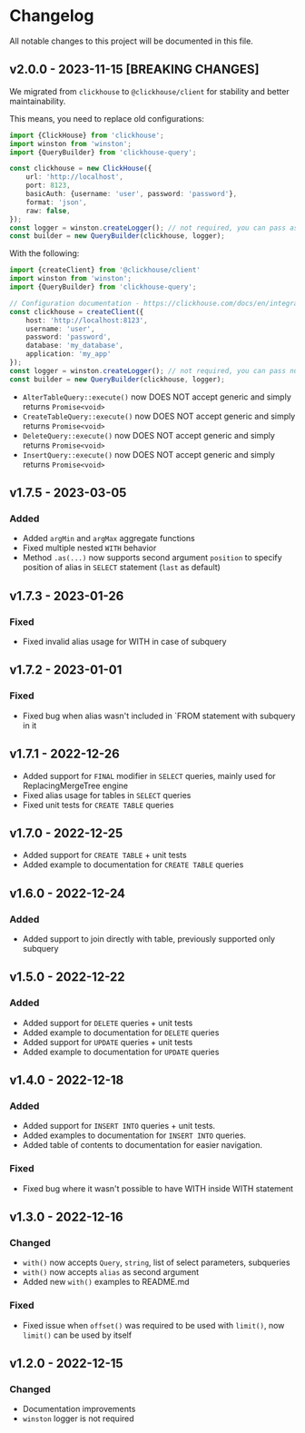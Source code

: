 # Changelog

All notable changes to this project will be documented in this file.

## v2.0.0 - 2023-11-15 [BREAKING CHANGES]

We migrated from `clickhouse` to `@clickhouse/client` for stability and better maintainability. 

This means, you need to replace old configurations:

```ts
import {ClickHouse} from 'clickhouse';
import winston from 'winston';
import {QueryBuilder} from 'clickhouse-query';

const clickhouse = new ClickHouse({
    url: 'http://localhost',
    port: 8123,
    basicAuth: {username: 'user', password: 'password'},
    format: 'json',
    raw: false,
});
const logger = winston.createLogger(); // not required, you can pass as null
const builder = new QueryBuilder(clickhouse, logger);
```

With the following: 

```ts
import {createClient} from '@clickhouse/client'
import winston from 'winston';
import {QueryBuilder} from 'clickhouse-query';

// Configuration documentation - https://clickhouse.com/docs/en/integrations/language-clients/javascript#configuration
const clickhouse = createClient({
    host: 'http://localhost:8123',
    username: 'user',
    password: 'password',
    database: 'my_database',
    application: 'my_app'
});
const logger = winston.createLogger(); // not required, you can pass null if no logging required
const builder = new QueryBuilder(clickhouse, logger);
```

- `AlterTableQuery::execute()` now DOES NOT accept generic and simply returns `Promise<void>` 
- `CreateTableQuery::execute()` now DOES NOT accept generic and simply returns `Promise<void>` 
- `DeleteQuery::execute()` now DOES NOT accept generic and simply returns `Promise<void>` 
- `InsertQuery::execute()` now DOES NOT accept generic and simply returns `Promise<void>` 



## v1.7.5 - 2023-03-05

### Added 
- Added `argMin` and `argMax` aggregate functions
- Fixed multiple nested `WITH` behavior
- Method `.as(...)` now supports second argument `position` to specify position of alias 
in `SELECT` statement (`last` as default)

## v1.7.3 - 2023-01-26

### Fixed
- Fixed invalid alias usage for WITH in case of subquery

## v1.7.2 - 2023-01-01

### Fixed
- Fixed bug when alias wasn't included in `FROM statement with subquery in it 

## v1.7.1 - 2022-12-26

- Added support for `FINAL` modifier in `SELECT` queries, mainly used for ReplacingMergeTree engine 
- Fixed alias usage for tables in `SELECT` queries
- Fixed unit tests for `CREATE TABLE` queries

## v1.7.0 - 2022-12-25

- Added support for `CREATE TABLE` + unit tests
- Added example to documentation for `CREATE TABLE` queries

## v1.6.0 - 2022-12-24

### Added
- Added support to join directly with table, previously supported only subquery

## v1.5.0 - 2022-12-22

### Added
- Added support for `DELETE` queries + unit tests
- Added example to documentation for `DELETE` queries
- Added support for `UPDATE` queries + unit tests
- Added example to documentation for `UPDATE` queries

## v1.4.0 - 2022-12-18

### Added
- Added support for `INSERT INTO` queries + unit tests.
- Added examples to documentation for `INSERT INTO` queries.
- Added table of contents to documentation for easier navigation.

### Fixed
- Fixed bug where it wasn't possible to have WITH inside WITH statement

## v1.3.0 - 2022-12-16

### Changed
- `with()` now accepts `Query`, `string`, list of select parameters, subqueries
- `with()` now accepts `alias` as second argument
- Added new `with()` examples to README.md

### Fixed
- Fixed issue when `offset()` was required to be used with `limit()`, now `limit()` can be used by itself

## v1.2.0 - 2022-12-15

### Changed

- Documentation improvements
- `winston` logger is not required 
